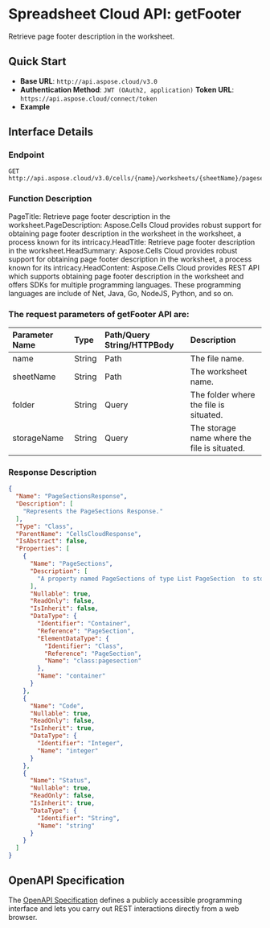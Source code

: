 # **Spreadsheet Cloud API: getFooter**

Retrieve page footer description in the worksheet. 


## **Quick Start**

- **Base URL**: `http://api.aspose.cloud/v3.0`
- **Authentication Method**: `JWT (OAuth2, application)`  **Token URL**: `https://api.aspose.cloud/connect/token`
- **Example** 

## **Interface Details**

### **Endpoint** 

```
GET http://api.aspose.cloud/v3.0/cells/{name}/worksheets/{sheetName}/pagesetup/footer
```
### **Function Description**
PageTitle: Retrieve page footer description in the worksheet.PageDescription: Aspose.Cells Cloud provides robust support for obtaining page footer description in the worksheet in the worksheet, a process known for its intricacy.HeadTitle: Retrieve page footer description in the worksheet.HeadSummary: Aspose.Cells Cloud provides robust support for obtaining page footer description in the worksheet, a process known for its intricacy.HeadContent: Aspose.Cells Cloud provides REST API which supports obtaining page footer description in the worksheet and offers SDKs for multiple programming languages. These programming languages are include of Net, Java, Go, NodeJS, Python, and so on.

### The request parameters of **getFooter** API are: 

| Parameter Name | Type | Path/Query String/HTTPBody | Description | 
| :- | :- | :- |:- | 
|name|String|Path|The file name.|
|sheetName|String|Path|The worksheet name.|
|folder|String|Query|The folder where the file is situated.|
|storageName|String|Query|The storage name where the file is situated.|

### **Response Description**
```json
{
  "Name": "PageSectionsResponse",
  "Description": [
    "Represents the PageSections Response."
  ],
  "Type": "Class",
  "ParentName": "CellsCloudResponse",
  "IsAbstract": false,
  "Properties": [
    {
      "Name": "PageSections",
      "Description": [
        "A property named PageSections of type List PageSection  to store a collection of PageSection objects."
      ],
      "Nullable": true,
      "ReadOnly": false,
      "IsInherit": false,
      "DataType": {
        "Identifier": "Container",
        "Reference": "PageSection",
        "ElementDataType": {
          "Identifier": "Class",
          "Reference": "PageSection",
          "Name": "class:pagesection"
        },
        "Name": "container"
      }
    },
    {
      "Name": "Code",
      "Nullable": true,
      "ReadOnly": false,
      "IsInherit": true,
      "DataType": {
        "Identifier": "Integer",
        "Name": "integer"
      }
    },
    {
      "Name": "Status",
      "Nullable": true,
      "ReadOnly": false,
      "IsInherit": true,
      "DataType": {
        "Identifier": "String",
        "Name": "string"
      }
    }
  ]
}
```


## OpenAPI Specification

The [OpenAPI Specification](https://reference.aspose.cloud/cells/#/PageSetupController/GetFooter) defines a publicly accessible programming interface and lets you carry out REST interactions directly from a web browser.

